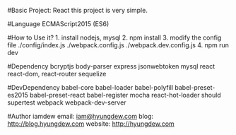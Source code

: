 #Basic Project: React
    this project is very simple.

#Language
    ECMAScript2015 (ES6)

#How to Use it?
    1. install nodejs, mysql
    2. npm install
    3. modify the config file
        ./config/index.js
        ./webpack.config.js
        ./webpack.dev.config.js
    4. npm run dev

#Dependency
    bcryptjs
    body-parser
    express
    jsonwebtoken
    mysql
    react
    react-dom,
    react-router
    sequelize

#DevDependency
    babel-core
    babel-loader
    babel-polyfill
    babel-preset-es2015
    babel-preset-react
    babel-register
    mocha
    react-hot-loader
    should
    supertest
    webpack
    webpack-dev-server

#Author
    iamdew
    email: iam@hyungdew.com
    blog: http://blog.hyungdew.com
    website: http://hyungdew.com


